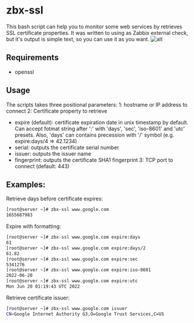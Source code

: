 # zbx-ssl
This bash script can help you to monitor some web services by retrieves SSL certificate properties.
It was written to using as Zabbix external check, but it's output is simple text, so you can use it as you want.
![alt](https://pp.userapi.com/7sJKMG95L961S_3DgIpHBKkrK2pUCMdb7aNGNA/w_tzKORcSTQ.jpg)

## Requirements
 - openssl

## Usage
The scripts takes three positional parameters:
1: hostname or IP address to connect
2: Certificate property to retrieve
 - expire (default): certificate expiration date in unix timestamp by default. Can accept fotmat string after ':' with 'days', 'sec', 'iso-8601' and 'utc' presets. Also, 'days' can contains precession with '/' symbol (e.g. expire:days/4 => 42.1234)
 - serial: outputs the certificate serial number
 - issuer: outputs the issuer name
 - fingerprint: outputs the certificate SHA1 fingerprint
3: TCP port to connect (default: 443)

## Examples:
Retrieve days before certificate expires:
```bash
[root@server ~]# zbx-ssl www.google.com
1655687983
```
Expire with formatting:
```bash
[root@server ~]# zbx-ssl www.google.com expire:days
61
[root@server ~]# zbx-ssl www.google.com expire:days/2
61.82
[root@server ~]# zbx-ssl www.google.com expire:sec
5341276
[root@server ~]# zbx-ssl www.google.com expire:iso-8601
2022-06-20
[root@server ~]# zbx-ssl www.google.com expire:utc
Mon Jun 20 01:19:43 UTC 2022
```
Retrieve certificate issuer:
```bash
[root@server ~]# zbx-ssl www.google.com issuer
CN=Google Internet Authority G3,O=Google Trust Services,C=US
```

